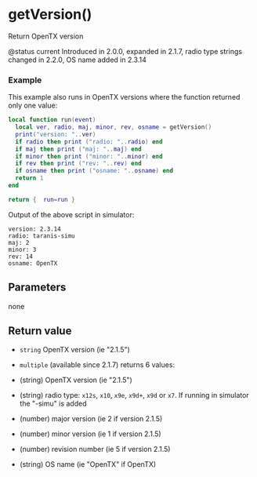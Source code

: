 # getVersion()



Return OpenTX version

@status current Introduced in 2.0.0, expanded in 2.1.7, radio type strings changed in 2.2.0, OS name added in 2.3.14

### Example

This example also runs in OpenTX versions where the function returned only one value:

```lua
local function run(event)
  local ver, radio, maj, minor, rev, osname = getVersion()
  print("version: "..ver)
  if radio then print ("radio: "..radio) end
  if maj then print ("maj: "..maj) end
  if minor then print ("minor: "..minor) end
  if rev then print ("rev: "..rev) end
  if osname then print ("osname: "..osname) end
  return 1
end

return {  run=run }
```
Output of the above script in simulator:
```
version: 2.3.14
radio: taranis-simu
maj: 2
minor: 3
rev: 14
osname: OpenTX
```


## Parameters

none

## Return value

* `string` OpenTX version (ie "2.1.5")

* `multiple` (available since 2.1.7) returns 6 values:
 * (string) OpenTX version (ie "2.1.5")
 * (string) radio type: `x12s`, `x10`, `x9e`, `x9d+`, `x9d` or `x7`.
If running in simulator the "-simu" is added
 * (number) major version (ie 2 if version 2.1.5)
 * (number) minor version (ie 1 if version 2.1.5)
 * (number) revision number (ie 5 if version 2.1.5)
 * (string) OS name (ie "OpenTX" if OpenTX)



